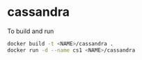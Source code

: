 # cassandra

To build and run 

```bash
docker build -t <NAME>/cassandra .
docker run -d --name cs1 <NAME>/cassandra
```